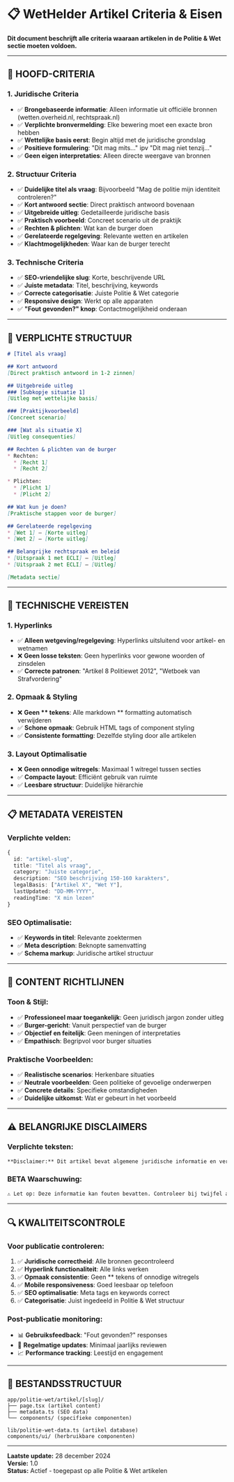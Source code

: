 # 📋 WetHelder Artikel Criteria & Eisen

**Dit document beschrijft alle criteria waaraan artikelen in de Politie & Wet sectie moeten voldoen.**

---

## 🎯 HOOFD-CRITERIA

### 1. **Juridische Criteria**
- ✅ **Brongebaseerde informatie**: Alleen informatie uit officiële bronnen (wetten.overheid.nl, rechtspraak.nl)
- ✅ **Verplichte bronvermelding**: Elke bewering moet een exacte bron hebben
- ✅ **Wettelijke basis eerst**: Begin altijd met de juridische grondslag
- ✅ **Positieve formulering**: "Dit mag mits..." ipv "Dit mag niet tenzij..."
- ✅ **Geen eigen interpretaties**: Alleen directe weergave van bronnen

### 2. **Structuur Criteria**
- ✅ **Duidelijke titel als vraag**: Bijvoorbeeld "Mag de politie mijn identiteit controleren?"
- ✅ **Kort antwoord sectie**: Direct praktisch antwoord bovenaan
- ✅ **Uitgebreide uitleg**: Gedetailleerde juridische basis
- ✅ **Praktisch voorbeeld**: Concreet scenario uit de praktijk
- ✅ **Rechten & plichten**: Wat kan de burger doen
- ✅ **Gerelateerde regelgeving**: Relevante wetten en artikelen
- ✅ **Klachtmogelijkheden**: Waar kan de burger terecht

### 3. **Technische Criteria**
- ✅ **SEO-vriendelijke slug**: Korte, beschrijvende URL
- ✅ **Juiste metadata**: Titel, beschrijving, keywords
- ✅ **Correcte categorisatie**: Juiste Politie & Wet categorie
- ✅ **Responsive design**: Werkt op alle apparaten
- ✅ **"Fout gevonden?" knop**: Contactmogelijkheid onderaan

---

## 📝 VERPLICHTE STRUCTUUR

```markdown
# [Titel als vraag]

## Kort antwoord
[Direct praktisch antwoord in 1-2 zinnen]

## Uitgebreide uitleg
### [Subkopje situatie 1]
[Uitleg met wettelijke basis]

### [Praktijkvoorbeeld]
[Concreet scenario]

### [Wat als situatie X]
[Uitleg consequenties]

## Rechten & plichten van de burger
* Rechten:
  * [Recht 1]
  * [Recht 2]

* Plichten:
  * [Plicht 1]
  * [Plicht 2]

## Wat kun je doen?
[Praktische stappen voor de burger]

## Gerelateerde regelgeving
* [Wet 1] – [Korte uitleg]
* [Wet 2] – [Korte uitleg]

## Belangrijke rechtspraak en beleid
* [Uitspraak 1 met ECLI] – [Uitleg]
* [Uitspraak 2 met ECLI] – [Uitleg]

[Metadata sectie]
```

---

## 🔧 TECHNISCHE VEREISTEN

### 1. **Hyperlinks**
- ✅ **Alleen wetgeving/regelgeving**: Hyperlinks uitsluitend voor artikel- en wetnamen
- ❌ **Geen losse teksten**: Geen hyperlinks voor gewone woorden of zinsdelen
- ✅ **Correcte patronen**: "Artikel 8 Politiewet 2012", "Wetboek van Strafvordering"

### 2. **Opmaak & Styling**
- ❌ **Geen ** tekens**: Alle markdown ** formatting automatisch verwijderen
- ✅ **Schone opmaak**: Gebruik HTML tags of component styling
- ✅ **Consistente formatting**: Dezelfde styling door alle artikelen

### 3. **Layout Optimalisatie**
- ❌ **Geen onnodige witregels**: Maximaal 1 witregel tussen secties
- ✅ **Compacte layout**: Efficiënt gebruik van ruimte
- ✅ **Leesbare structuur**: Duidelijke hiërarchie

---

## 📋 METADATA VEREISTEN

### Verplichte velden:
```typescript
{
  id: "artikel-slug",
  title: "Titel als vraag",
  category: "Juiste categorie",
  description: "SEO beschrijving 150-160 karakters",
  legalBasis: ["Artikel X", "Wet Y"],
  lastUpdated: "DD-MM-YYYY",
  readingTime: "X min lezen"
}
```

### SEO Optimalisatie:
- ✅ **Keywords in titel**: Relevante zoektermen
- ✅ **Meta description**: Beknopte samenvatting
- ✅ **Schema markup**: Juridische artikel structuur

---

## 🎨 CONTENT RICHTLIJNEN

### Toon & Stijl:
- ✅ **Professioneel maar toegankelijk**: Geen juridisch jargon zonder uitleg
- ✅ **Burger-gericht**: Vanuit perspectief van de burger
- ✅ **Objectief en feitelijk**: Geen meningen of interpretaties
- ✅ **Empathisch**: Begripvol voor burger situaties

### Praktische Voorbeelden:
- ✅ **Realistische scenarios**: Herkenbare situaties
- ✅ **Neutrale voorbeelden**: Geen politieke of gevoelige onderwerpen
- ✅ **Concrete details**: Specifieke omstandigheden
- ✅ **Duidelijke uitkomst**: Wat er gebeurt in het voorbeeld

---

## ⚠️ BELANGRIJKE DISCLAIMERS

### Verplichte teksten:
```markdown
**Disclaimer:** Dit artikel bevat algemene juridische informatie en vervangt geen persoonlijk juridisch advies. Voor specifieke situaties raden wij aan om contact op te nemen met een gekwalificeerde jurist of gebruik te maken van ons contactformulier.
```

### BETA Waarschuwing:
```markdown
⚠️ Let op: Deze informatie kan fouten bevatten. Controleer bij twijfel altijd officiële bronnen of raadpleeg een juridisch expert.
```

---

## 🔍 KWALITEITSCONTROLE

### Voor publicatie controleren:
1. ✅ **Juridische correctheid**: Alle bronnen gecontroleerd
2. ✅ **Hyperlink functionaliteit**: Alle links werken
3. ✅ **Opmaak consistentie**: Geen ** tekens of onnodige witregels
4. ✅ **Mobile responsiveness**: Goed leesbaar op telefoon
5. ✅ **SEO optimalisatie**: Meta tags en keywords correct
6. ✅ **Categorisatie**: Juist ingedeeld in Politie & Wet structuur

### Post-publicatie monitoring:
- 📊 **Gebruiksfeedback**: "Fout gevonden?" responses
- 🔄 **Regelmatige updates**: Minimaal jaarlijks reviewen
- 📈 **Performance tracking**: Leestijd en engagement

---

## 📁 BESTANDSSTRUCTUUR

```
app/politie-wet/artikel/[slug]/
├── page.tsx (artikel content)
├── metadata.ts (SEO data)
└── components/ (specifieke componenten)

lib/politie-wet-data.ts (artikel database)
components/ui/ (herbruikbare componenten)
```

---

**Laatste update:** 28 december 2024  
**Versie:** 1.0  
**Status:** Actief - toegepast op alle Politie & Wet artikelen 